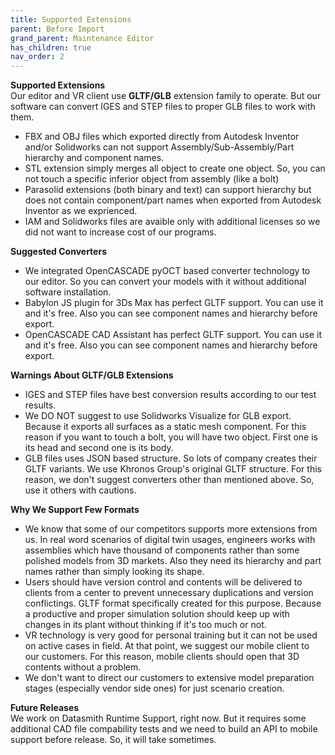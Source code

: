 ```yaml
---
title: Supported Extensions
parent: Before Import
grand_parent: Maintenance Editor
has_children: true
nav_order: 2
---
```


**Supported Extensions**\
Our editor and VR client use **GLTF/GLB** extension family to operate. But our software can convert IGES and STEP files to proper GLB files to work with them.

+ FBX and OBJ files which exported directly from Autodesk Inventor and/or Solidworks can not support Assembly/Sub-Assembly/Part hierarchy and component names.
+ STL extension simply merges all object to create one object. So, you can not touch a specific inferior object from assembly (like a bolt)
+ Parasolid extensions (both binary and text) can support hierarchy but does not contain component/part names when exported from Autodesk Inventor as we exprienced.
+ IAM and Solidworks files are avaible only with additional licenses so we did not want to increase cost of our programs.

**Suggested Converters**
+ We integrated OpenCASCADE pyOCT based converter technology to our editor. So you can convert your models with it without additional software installation.
+ Babylon JS plugin for 3Ds Max has perfect GLTF support. You can use it and it's free. Also you can see component names and hierarchy before export.
+ OpenCASCADE CAD Assistant has perfect GLTF support. You can use it and it's free. Also you can see component names and hierarchy before export.

**Warnings About GLTF/GLB Extensions**
+ IGES and STEP files have best conversion results according to our test results.
+ We DO NOT suggest to use Solidworks Visualize for GLB export. Because it exports all surfaces as a static mesh component. For this reason if you want to touch a bolt, you will have two object. First one is its head and second one is its body.
+ GLB files uses JSON based structure. So lots of company creates their GLTF variants. We use Khronos Group's original GLTF structure. For this reason, we don't suggest converters other than mentioned above. So, use it others with cautions.

**Why We Support Few Formats**
+ We know that some of our competitors supports more extensions from us. In real word scenarios of digital twin usages, engineers works with assemblies which have thousand of components rather than some polished models from 3D markets. Also they need its hierarchy and part names rather than simply looking its shape.
+ Users should have version control and contents will be delivered to clients from a center to prevent unnecessary duplications and version conflictings. GLTF format specifically created for this purpose. Because a productive and proper simulation solution should keep up with changes in its plant without thinking if it's too much or not. 
+ VR technology is very good for personal training but it can not be used on active cases in field. At that point, we suggest our mobile client to our customers. For this reason, mobile clients should open that 3D contents without a problem.
+ We don't want to direct our customers to extensive model preparation stages (especially vendor side ones) for just scenario creation.

**Future Releases**\
We work on Datasmith Runtime Support, right now. But it requires some additional CAD file compability tests and we need to build an API to mobile support before release. So, it will take sometimes. 
